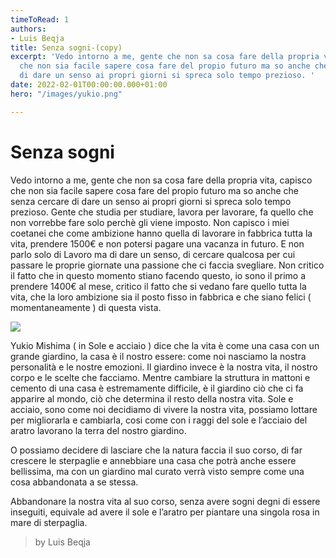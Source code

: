 ```yaml
---
timeToRead: 1
authors:
- Luis Beqja
title: Senza sogni-(copy)
excerpt: 'Vedo intorno a me, gente che non sa cosa fare della propria vita, capisco
  che non sia facile sapere cosa fare del propio futuro ma so anche che senza cercare
  di dare un senso ai propri giorni si spreca solo tempo prezioso. '
date: 2022-02-01T00:00:00.000+01:00
hero: "/images/yukio.png"

---
```

# Senza sogni

Vedo intorno a me, gente che non sa cosa fare della propria vita, capisco che non sia facile sapere cosa fare del propio futuro ma so anche che senza cercare di dare un senso ai propri giorni si spreca solo tempo prezioso. Gente che studia per studiare, lavora per lavorare, fa quello che non vorrebbe fare solo perchè gli viene imposto. Non capisco i miei coetanei che come ambizione hanno quella di lavorare in fabbrica tutta la vita, prendere 1500€ e non potersi pagare una vacanza in futuro. E non parlo solo di Lavoro ma di dare un senso, di cercare qualcosa per cui passare le proprie giornate una passione che ci faccia svegliare. Non critico il fatto che in questo momento stiano facendo questo, io sono il primo a prendere 1400€ al mese, critico il fatto che si vedano fare quello tutta la vita, che la loro ambizione sia il posto fisso in fabbrica e che siano felici ( momentaneamente ) di questa vista.

![](/images/yukio.png)

Yukio Mishima ( in Sole e acciaio ) dice che la vita è come una casa con un grande giardino, la casa è il nostro essere: come noi nasciamo la nostra personalità e le nostre emozioni. Il giardino invece è la nostra vita, il nostro corpo e le scelte che facciamo. Mentre cambiare la struttura in mattoni e cemento di una casa è estremamente difficile, è il giardino ciò che ci fa apparire al mondo, ciò che determina il resto della nostra vita. Sole e acciaio, sono come noi decidiamo di vivere la nostra vita, possiamo lottare per migliorarla e cambiarla, cosi come con i raggi del sole e l’acciaio del aratro lavorano la terra del nostro giardino.

O possiamo decidere di lasciare che la natura faccia il suo corso, di far crescere le sterpaglie e annebbiare una casa che potrà anche essere bellissima, ma con un giardino mal curato verrà visto sempre come una cosa abbandonata a se stessa.

Abbandonare la nostra vita al suo corso, senza avere sogni degni di essere inseguiti, equivale ad avere il sole e l’aratro per piantare una singola rosa in mare di sterpaglia.

> by Luis Beqja